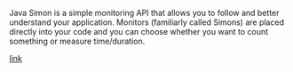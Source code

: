 Java Simon is a simple monitoring API that allows you to follow and better understand your application. Monitors (familiarly called Simons) are placed directly into your code and you can choose whether you want to count something or measure time/duration.

[link](http://code.google.com/p/javasimon/)
